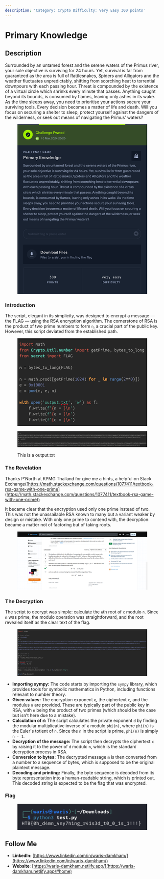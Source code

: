 ```yaml
---
description: 'Category: Crypto Difficulty: Very Easy 300 points'
---
```


# Primary Knowledge

## Description &#x20;

Surrounded by an untamed forest and the serene waters of the Primus river, your sole objective is surviving for 24 hours. Yet, survival is far from guaranteed as the area is full of Rattlesnakes, Spiders and Alligators and the weather fluctuates unpredictably, shifting from scorching heat to torrential downpours with each passing hour. Threat is compounded by the existence of a virtual circle which shrinks every minute that passes. Anything caught beyond its bounds, is consumed by flames, leaving only ashes in its wake. As the time sleeps away, you need to prioritise your actions secure your surviving tools. Every decision becomes a matter of life and death. Will you focus on securing a shelter to sleep, protect yourself against the dangers of the wilderness, or seek out means of navigating the Primus’ waters?

<figure><img src="../.gitbook/assets/image (133).png" alt=""><figcaption></figcaption></figure>

### Introduction

The script, elegant in its simplicity, was designed to encrypt a message — the FLAG — using the RSA encryption algorithm. The cornerstone of RSA is the product of two prime numbers to form `n`, a crucial part of the public key. However, this script deviated from the established path.

<figure><img src="../.gitbook/assets/image (18).png" alt=""><figcaption></figcaption></figure>

<figure><img src="../.gitbook/assets/image (19).png" alt=""><figcaption><p>This is a output.txt </p></figcaption></figure>

### The Revelation

Thanks P'North at KPMG Thailand for give me a hints, a helpful on Stack Exchange([https://math.stackexchange.com/questions/1077411/textbook-rsa-game-with-one-prime](https://math.stackexchange.com/questions/1077411/textbook-rsa-game-with-one-prime))

It became clear that the encryption used only one prime instead of two. This was not the unassailable RSA known to many but a variant weaker by design or mistake. With only one prime to contend with, the decryption became a matter not of factoring but of taking roots.

<figure><img src="../.gitbook/assets/post.png" alt=""><figcaption></figcaption></figure>

### The Decryption

The script to decrypt was simple: calculate the `e`th root of `c` modulo `n`. Since `n` was prime, the modulo operation was straightforward, and the root revealed itself as the clear text of the flag.

<figure><img src="../.gitbook/assets/decode.png" alt=""><figcaption></figcaption></figure>

* **Importing sympy:** The code starts by importing the `sympy` library, which provides tools for symbolic mathematics in Python, including functions relevant to number theory.
* **Given values:** The encryption exponent `e`, the ciphertext `c`, and the modulus `n` are provided. These are typically part of the public key in RSA, with `n` being the product of two primes (which should be the case but isn't here due to a mistake).
* **Calculation of `d`:** The script calculates the private exponent `d` by finding the modular multiplicative inverse of `e` modulo `phi(n)`, where `phi(n)` is the Euler's totient of `n`. Since the `n` in the script is prime, `phi(n)` is simply `n - 1`.
* **Decryption of the message:** The script then decrypts the ciphertext `c` by raising it to the power of `d` modulo `n`, which is the standard decryption process in RSA.
* **Conversion to bytes:** The decrypted message `m` is then converted from a number to a sequence of bytes, which is supposed to be the original plaintext message.
* **Decoding and printing:** Finally, the byte sequence is decoded from its byte representation into a human-readable string, which is printed out. This decoded string is expected to be the flag that was encrypted.

### Flag

<figure><img src="../.gitbook/assets/flag (1).png" alt=""><figcaption></figcaption></figure>

## Follow Me <a href="#follow-me" id="follow-me"></a>

* **LinkedIn**: [https://www.linkedin.com/in/waris-damkham/](https://www.linkedin.com/in/waris-damkham/)
* **Website**: [https://waris-damkham.netlify.app/](https://waris-damkham.netlify.app/#home)
